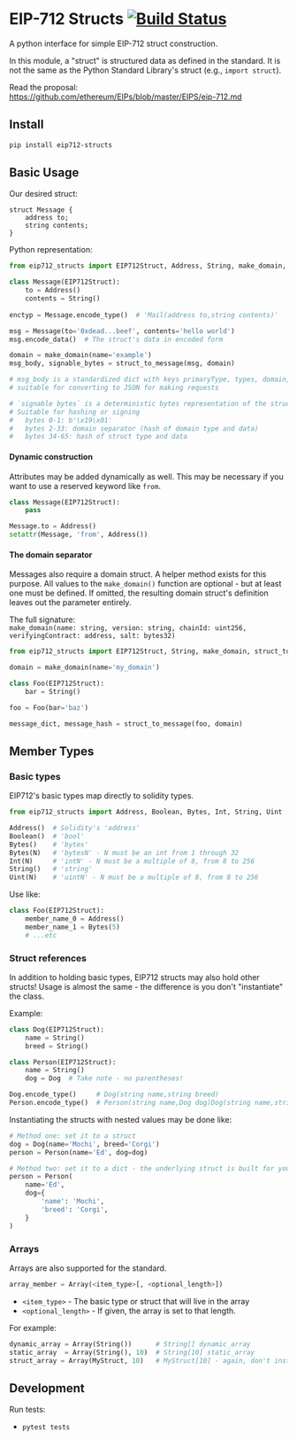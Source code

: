 # EIP-712 Structs  [![Build Status](https://travis-ci.org/ajrgrubbs/py-eip712-structs.svg?branch=master)](https://travis-ci.org/ajrgrubbs/py-eip712-structs)

A python interface for simple EIP-712 struct construction.

In this module, a "struct" is structured data as defined in the standard.
It is not the same as the Python Standard Library's struct (e.g., `import struct`).

Read the proposal:<br/>
https://github.com/ethereum/EIPs/blob/master/EIPS/eip-712.md

## Install
```bash
pip install eip712-structs
```

## Basic Usage

Our desired struct:
```
struct Message {
    address to;
    string contents;
}
```

Python representation:
```python
from eip712_structs import EIP712Struct, Address, String, make_domain, struct_to_message

class Message(EIP712Struct):
    to = Address()
    contents = String()
    
enctyp = Message.encode_type()  # 'Mail(address to,string contents)'

msg = Message(to='0xdead...beef', contents='hello world')
msg.encode_data()  # The struct's data in encoded form

domain = make_domain(name='example')
msg_body, signable_bytes = struct_to_message(msg, domain)

# msg_body is a standardized dict with keys primaryType, types, domain, and message
# suitable for converting to JSON for making requests

# `signable bytes` is a deterministic bytes representation of the struct
# Suitable for hashing or signing
#   bytes 0-1: b'\x19\x01'
#   bytes 2-33: domain separator (hash of domain type and data)
#   bytes 34-65: hash of struct type and data
```

#### Dynamic construction
Attributes may be added dynamically as well. This may be necessary if you
want to use a reserved keyword like `from`.

```python
class Message(EIP712Struct):
    pass

Message.to = Address()
setattr(Message, 'from', Address())
```

#### The domain separator
Messages also require a domain struct. A helper method exists for this purpose.
All values to the `make_domain()`
function are optional - but at least one must be defined. If omitted, the resulting
domain struct's definition leaves out the parameter entirely.

The full signature: <br/>
`make_domain(name: string, version: string, chainId: uint256, verifyingContract: address, salt: bytes32)`

```python
from eip712_structs import EIP712Struct, String, make_domain, struct_to_message

domain = make_domain(name='my_domain')

class Foo(EIP712Struct):
    bar = String()

foo = Foo(bar='baz')

message_dict, message_hash = struct_to_message(foo, domain)
```


## Member Types

### Basic types
EIP712's basic types map directly to solidity types.

```python
from eip712_structs import Address, Boolean, Bytes, Int, String, Uint

Address()  # Solidity's 'address'
Boolean()  # 'bool'
Bytes()    # 'bytes'
Bytes(N)   # 'bytesN' - N must be an int from 1 through 32
Int(N)     # 'intN' - N must be a multiple of 8, from 8 to 256
String()   # 'string'
Uint(N)    # 'uintN' - N must be a multiple of 8, from 8 to 256
```

Use like:
```python
class Foo(EIP712Struct):
    member_name_0 = Address()
    member_name_1 = Bytes(5)
    # ...etc
```

### Struct references
In addition to holding basic types, EIP712 structs may also hold other structs!
Usage is almost the same - the difference is you don't "instantiate" the class.

Example:
```python
class Dog(EIP712Struct):
    name = String()
    breed = String()

class Person(EIP712Struct):
    name = String()
    dog = Dog  # Take note - no parentheses!

Dog.encode_type()     # Dog(string name,string breed)
Person.encode_type()  # Person(string name,Dog dog)Dog(string name,string breed)
```

Instantiating the structs with nested values may be done like:

```python
# Method one: set it to a struct
dog = Dog(name='Mochi', breed='Corgi')
person = Person(name='Ed', dog=dog)

# Method two: set it to a dict - the underlying struct is built for you
person = Person(
    name='Ed',
    dog={
        'name': 'Mochi',
        'breed': 'Corgi',
    }
)
```

### Arrays
Arrays are also supported for the standard.

```python
array_member = Array(<item_type>[, <optional_length>])
```

- `<item_type>` - The basic type or struct that will live in the array
- `<optional_length>` - If given, the array is set to that length.

For example:
```python
dynamic_array = Array(String())      # String[] dynamic_array
static_array  = Array(String(), 10)  # String[10] static_array
struct_array = Array(MyStruct, 10)   # MyStruct[10] - again, don't instantiate structs like the basic types
```

## Development
Run tests:
- `pytest tests`
